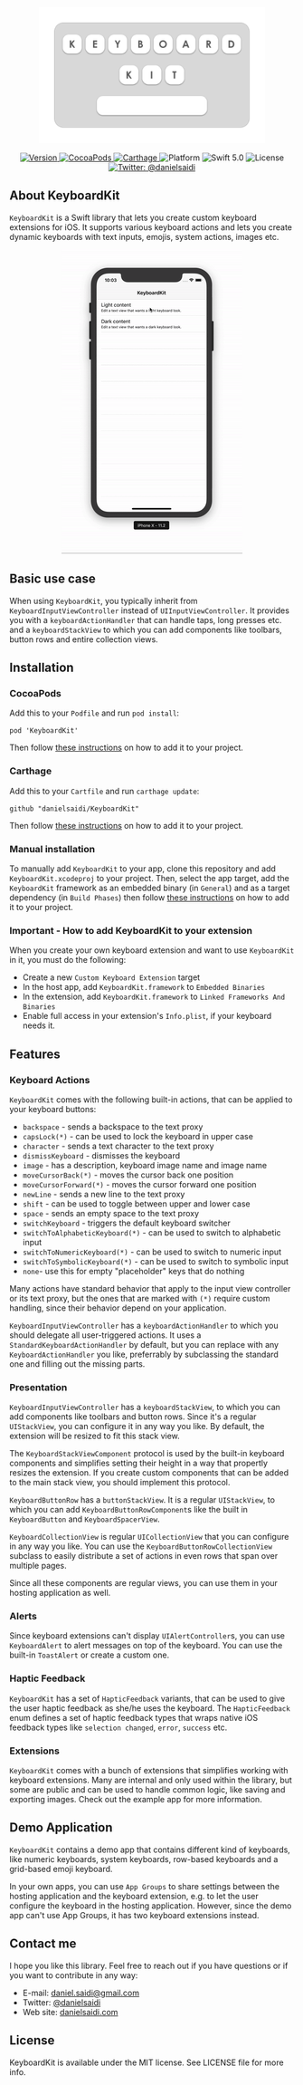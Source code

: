 <p align="center">
    <img src ="Resources/Logo.png" width=400 />
</p>

<p align="center">
    <a href="https://github.com/danielsaidi/KeyboardKit">
        <img src="https://badge.fury.io/gh/danielsaidi%2FKeyboardKit.svg?style=flat" alt="Version" />
    </a>
    <a href="https://cocoapods.org/pods/KeyboardKit">
        <img src="https://img.shields.io/cocoapods/v/KeyboardKit.svg?style=flat" alt="CocoaPods" />
    </a>
    <a href="https://github.com/Carthage/Carthage">
        <img src="https://img.shields.io/badge/carthage-supported-green.svg?style=flat" alt="Carthage" />
    </a>
    <img src="https://img.shields.io/cocoapods/p/KeyboardKit.svg?style=flat" alt="Platform" />
    <img src="https://img.shields.io/badge/Swift-5.0-orange.svg" alt="Swift 5.0" />
    <img src="https://badges.frapsoft.com/os/mit/mit.svg?style=flat&v=102" alt="License" />
    <a href="https://twitter.com/danielsaidi">
        <img src="https://img.shields.io/badge/contact-@danielsaidi-blue.svg?style=flat" alt="Twitter: @danielsaidi" />
    </a>
</p>


## About KeyboardKit

`KeyboardKit` is a Swift library that lets you create custom keyboard extensions for iOS. It supports various keyboard actions and lets you create dynamic keyboards with text inputs, emojis, system actions, images etc.

<p align="center">
    <img src ="Resources/Demo.gif" />
</p>


## Basic use case

When using `KeyboardKit`, you typically inherit from `KeyboardInputViewController` instead of `UIInputViewController`. It provides you with a `keyboardActionHandler` that can handle taps, long presses etc. and a `keyboardStackView` to which you can add components like toolbars, button rows and entire collection views.


## Installation

### CocoaPods

Add this to your `Podfile` and run `pod install`:
```
pod 'KeyboardKit'
```
Then follow [these instructions](#add) on how to add it to your project.

### Carthage

Add this to your `Cartfile` and run `carthage update`:
```
github "danielsaidi/KeyboardKit"
```
Then follow [these instructions](#add) on how to add it to your project.

### Manual installation

To manually add `KeyboardKit` to your app, clone this repository and add `KeyboardKit.xcodeproj` to your project. Then, select the app target, add the `KeyboardKit` framework as an embedded binary (in `General`) and as a target dependency (in `Build Phases`) then follow [these instructions](#add) on how to add it to your project.

<a name="add"></a>
### Important - How to add KeyboardKit to your extension

When you create your own keyboard extension and want to use `KeyboardKit` in it, you must do the following:

* Create a new `Custom Keyboard Extension` target
* In the host app, add `KeyboardKit.framework` to `Embedded Binaries`
* In the extension, add `KeyboardKit.framework` to `Linked Frameworks And Binaries`
* Enable full access in your extension's `Info.plist`, if your keyboard needs it.


## Features


### Keyboard Actions

`KeyboardKit` comes with the following built-in actions, that can be applied to your keyboard buttons:

* `backspace` - sends a backspace to the text proxy
* `capsLock(*)` - can be used to lock the keyboard in upper case
* `character` - sends a text character to the text proxy
* `dismissKeyboard` - dismisses the keyboard
* `image` - has a description, keyboard image name and image name
* `moveCursorBack(*)` - moves the cursor back one position
* `moveCursorForward(*)` - moves the cursor forward one position
* `newLine` - sends a new line to the text proxy
* `shift` - can be used to toggle between upper and lower case
* `space` - sends an empty space to the text proxy
* `switchKeyboard` - triggers the default keyboard switcher
* `switchToAlphabeticKeyboard(*)` - can be used to switch to alphabetic input
* `switchToNumericKeyboard(*)` - can be used to switch to numeric input
* `switchToSymbolicKeyboard(*)` - can be used to switch to symbolic input
* `none`- use this for empty "placeholder" keys that do nothing

Many actions have standard behavior that apply to the input view controller or its text proxy, but the ones that are marked with `(*)` require custom handling, since their behavior depend on your application.

`KeyboardInputViewController` has a `keyboardActionHandler` to which you should delegate all user-triggered actions. It uses a `StandardKeyboardActionHandler` by default, but you can replace with any `KeyboardActionHandler` you like, preferrably by subclassing the standard one and filling out the missing parts.


### Presentation

`KeyboardInputViewController` has a `keyboardStackView`, to which you can add components like toolbars and button rows. Since it's a regular `UIStackView`, you can configure it in any way you like. By default, the extension will be resized to fit this stack view.

The `KeyboardStackViewComponent` protocol is used by the built-in keyboard components and simplifies setting their height in a way that propertly resizes the extension. If you create custom components that can be added to the main stack view, you should implement this protocol.

`KeyboardButtonRow` has a `buttonStackView`. It is a regular `UIStackView`, to which you can add `KeyboardButtonRowComponent`s like the built in `KeyboardButton` and `KeyboardSpacerView`.

`KeyboardCollectionView` is regular `UICollectionView` that you can configure in any way you like. You can use the `KeyboardButtonRowCollectionView` subclass to easily distribute a set of actions in even rows that span over multiple pages.

Since all these components are regular views, you can use them in your hosting application as well.


### Alerts

Since keyboard extensions can't display `UIAlertController`s, you can use `KeyboardAlert` to alert messages on top of the keyboard. You can use the built-in `ToastAlert` or create a custom one.


### Haptic Feedback

`KeyboardKit` has a set of `HapticFeedback` variants, that can be used to give the user haptic feedback as she/he uses the keyboard. The `HapticFeedback` enum defines a set of haptic feedback types that wraps native iOS feedback types like `selection changed`, `error`, `success` etc.


### Extensions

`KeyboardKit` comes with a bunch of extensions that simplifies working with keyboard extensions. Many are internal and only used within the library, but some are public and can be used to handle common logic, like saving and exporting images. Check out the example app for more information.


## Demo Application

`KeyboardKit` contains a demo app that contains different kind of keyboards, like numeric keyboards, system keyboards, row-based keyboards and a grid-based emoji keyboard.

In your own apps, you can use `App Groups` to share settings between the hosting application and the keyboard extension, e.g. to let the user configure the keyboard in the hosting application. However, since the demo app can't use App Groups, it has two keyboard extensions instead.


## Contact me

I hope you like this library. Feel free to reach out if you have questions or if
you want to contribute in any way:

* E-mail: [daniel.saidi@gmail.com](mailto:daniel.saidi@gmail.com)
* Twitter: [@danielsaidi](http://www.twitter.com/danielsaidi)
* Web site: [danielsaidi.com](http://www.danielsaidi.com)


## License

KeyboardKit is available under the MIT license. See LICENSE file for more info.


[Carthage]: https://github.com/Carthage/Carthage
[CocoaPods]: https://cocoapods.org/
